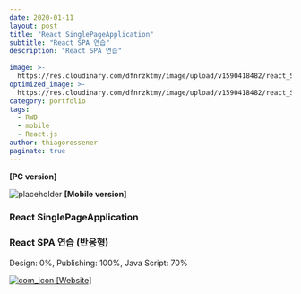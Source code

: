```yaml
---
date: 2020-01-11
layout: post
title: "React SinglePageApplication"
subtitle: "React SPA 연습"
description: "React SPA 연습"
  
image: >-
  https://res.cloudinary.com/dfnrzktmy/image/upload/v1590418482/react_SPA-768x427_mjfxin.png
optimized_image: >-
  https://res.cloudinary.com/dfnrzktmy/image/upload/v1590418482/react_SPA_sum-400x260_mmzzvr.png
category: portfolio
tags: 
  - RWD
  - mobile
  - React.js
author: thiagorossener
paginate: true
---
```

<strong>[PC version]</strong>

![placeholder](https://res.cloudinary.com/dfnrzktmy/image/upload/v1590418482/react_SPA_rwd-400x866_bky9zl.png "React SinglePageApplication Mobile image")
<strong>[Mobile version]</strong>

### React SinglePageApplication

### React SPA 연습 (반응형)

Design: 0%, Publishing: 100%, Java Script: 70%

<a href="https://hjinyyyy.github.io/react_SinglePageApplication/" target="_blank">
<img src="https://res.cloudinary.com/dfnrzktmy/image/upload/v1586177444/com_icon-150x129_r9kppl.png" alt="com_icon" class="site_icon">
[Website]
</a>